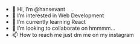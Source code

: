 - 👋 Hi, I’m @hansevant
- 👀 I’m interested in Web Development
- 🌱 I’m currently learning React
- 💞️ I’m looking to collaborate on hmmmm...
- 📫 How to reach me just dm me on my instagram

<!---
hansevant/hansevant is a ✨ special ✨ repository because its `README.md` (this file) appears on your GitHub profile.
You can click the Preview link to take a look at your changes.
--->

